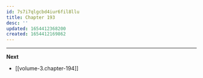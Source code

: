 ```yaml
---
id: 7s7i7qlgcbd4iur6fil8llu
title: Chapter 193
desc: ''
updated: 1654412368200
created: 1654412169862
---
```





____

**Next**
* [[volume-3.chapter-194]]